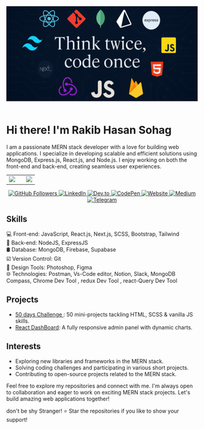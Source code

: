 <meta name="google-site-verification" content="QluewUBiBuvg1hQW3YmI7vj3zRVALFJqw-OM5ykQb-U" />


<!-- Ha ha banner section -->
<div align="center">
  <img src="assets/best_banner.png" alt="Rakib Hasan Sohag Banner" >
</div>

<br>

# Hi there! I'm Rakib Hasan Sohag
<!--  a brief introduction about My Self -->
I am a passionate MERN stack developer with a love for building web applications. I specialize in developing scalable and efficient solutions using MongoDB, Express.js, React.js, and Node.js. I enjoy working on both the front-end and back-end, creating seamless user experiences.



<!-- Stats -->

<div align="center">
<table>
  <tr>
    <td width="60%" valign="top">
      <picture>
        <source 
          srcset="https://github-readme-stats-sigma-five.vercel.app/api?username=rakibhasansohag&theme=github_dark&show_icons=true&hide_border=true" 
          media="(prefers-color-scheme: dark)" />
        <source 
          srcset="https://github-readme-stats-sigma-five.vercel.app/api?username=rakibhasansohag&theme=default&show_icons=true&hide_border=true" 
          media="(prefers-color-scheme: light)" />
        <img src="https://github-readme-stats-sigma-five.vercel.app/api?username=rakibhasansohag&theme=default&show_icons=true&hide_border=true" />
      </picture>
    </td>
    <td width="40%" height="100%" valign="top">
      <picture>
        <source 
          srcset="https://github-readme-stats-sigma-five.vercel.app/api/top-langs/?username=rakibhasansohag&layout=compact&hide_border=true&theme=github_dark" 
          media="(prefers-color-scheme: dark)" />
        <source 
          srcset="https://github-readme-stats-sigma-five.vercel.app/api/top-langs/?username=rakibhasansohag&layout=compact&hide_border=true&theme=default" 
          media="(prefers-color-scheme: light)" />
        <img src="https://github-readme-stats-sigma-five.vercel.app/api/top-langs/?username=rakibhasansohag&layout=compact&hide_border=true&theme=default" />
      </picture>
    </td>
  </tr>
</table>
</div>


<!--  badges representing your skills, social media profiles, or any other relevant information -->
<p align="center">

  <!-- GitHub Followers -->
  <picture>
    <source media="(prefers-color-scheme: dark)" srcset="https://img.shields.io/github/followers/rakibhasansohag?style=social&label=Follow&color=white">
    <source media="(prefers-color-scheme: light)" srcset="https://img.shields.io/github/followers/rakibhasansohag?style=social&label=Follow&color=black">
    <a href="https://github.com/rakibhasansohag" target="_blank" rel="noopener noreferrer">
      <img alt="GitHub Followers" src="https://img.shields.io/github/followers/rakibhasansohag?style=social&label=Follow">
    </a>
  </picture>

  <!-- LinkedIn -->
  <picture>
    <source media="(prefers-color-scheme: dark)" srcset="https://img.shields.io/badge/-LinkedIn-0A66C2?style=flat-square&logo=linkedin&logoColor=white">
    <source media="(prefers-color-scheme: light)" srcset="https://img.shields.io/badge/-LinkedIn-0A66C2?style=flat-square&logo=linkedin&logoColor=white">
    <a href="https://www.linkedin.com/in/rakib-hasan-sohag/" target="_blank" rel="noopener">
      <img alt="LinkedIn" src="https://img.shields.io/badge/-LinkedIn-0A66C2?style=flat-square&logo=linkedin&logoColor=white">
    </a>
  </picture>

  <!-- Dev.to -->
  <picture>
    <source media="(prefers-color-scheme: dark)" srcset="https://img.shields.io/badge/-Dev.to-0A0A0A?style=flat-square&logo=dev-dot-to&logoColor=white">
    <source media="(prefers-color-scheme: light)" srcset="https://img.shields.io/badge/-Dev.to-0A0A0A?style=flat-square&logo=dev-dot-to&logoColor=white">
    <a href="https://dev.to/rakibhasansohag" target="_blank" rel="noopener">
      <img alt="Dev.to" src="https://img.shields.io/badge/-Dev.to-0A0A0A?style=flat-square&logo=dev-dot-to&logoColor=white">
    </a>
  </picture>

  <!-- CodePen -->
  <picture>
    <source media="(prefers-color-scheme: dark)" srcset="https://img.shields.io/badge/-CodePen-000000?style=flat-square&logo=codepen&logoColor=white">
    <source media="(prefers-color-scheme: light)" srcset="https://img.shields.io/badge/-CodePen-000000?style=flat-square&logo=codepen&logoColor=white">
    <a href="https://codepen.io/rakibhasansohag" target="_blank" rel="noopener">
      <img alt="CodePen" src="https://img.shields.io/badge/-CodePen-000000?style=flat-square&logo=codepen&logoColor=white">
    </a>
  </picture>

  <!-- Website -->
  <picture>
    <source media="(prefers-color-scheme: dark)" srcset="https://img.shields.io/badge/-Website-1e293b?style=flat-square&logo=google-chrome&logoColor=white">
    <source media="(prefers-color-scheme: light)" srcset="https://img.shields.io/badge/-Website-4CAF50?style=flat-square&logo=google-chrome&logoColor=white">
    <a href="https://rakibhasansohag.netlify.app/" target="_blank" rel="noopener">
      <img alt="Website" src="https://img.shields.io/badge/-Website-4CAF50?style=flat-square&logo=google-chrome&logoColor=white">
    </a>
  </picture>

  <!-- Medium -->
  <picture>
    <source media="(prefers-color-scheme: dark)" srcset="https://img.shields.io/badge/-Medium-12100E?style=flat-square&logo=medium&logoColor=white">
    <source media="(prefers-color-scheme: light)" srcset="https://img.shields.io/badge/-Medium-ffffff?style=flat-square&logo=medium&logoColor=black">
    <a href="https://medium.com/@rakibhasansohag" target="_blank" rel="noopener">
      <img alt="Medium" src="https://img.shields.io/badge/-Medium-12100E?style=flat-square&logo=medium&logoColor=white">
    </a>
  </picture>

  <!-- Telegram -->
  <picture>
    <source media="(prefers-color-scheme: dark)" srcset="https://img.shields.io/badge/-Telegram-2AABEE?style=flat-square&logo=telegram&logoColor=white">
    <source media="(prefers-color-scheme: light)" srcset="https://img.shields.io/badge/-Telegram-2AABEE?style=flat-square&logo=telegram&logoColor=white">
    <a href="https://t.me/rakibhasansohag" target="_blank" rel="noopener">
      <img alt="Telegram" src="https://img.shields.io/badge/-Telegram-2AABEE?style=flat-square&logo=telegram&logoColor=white">
    </a>
  </picture>

</p>

<!--  key skills and technologies -->
## Skills
💻 Front-end: JavaScript, React.js, Next.js, SCSS, Bootstrap, Tailwind <br/>
🔧 Back-end: NodeJS, ExpressJS<br/>
🛢 Database: MongoDB, Firebase, Supabase  <br/> 
☑️ Version Control: Git  <br/>
🎨 Design Tools: Photoshop, Figma <br/>
🌐 Technologies: Postman, Vs-Code editor, Notion, Slack, MongoDB Compass, Chrome Dev Tool , redux Dev Tool , react-Query Dev Tool <br/>

<!--  MERN stack projects or highlight your notable projects -->
## Projects
- [50 days Challenge ](https://github.com/rakibhasansohag/50-day-challange--html-Scss-js-): 50 mini-projects tackling HTML, SCSS & vanilla JS skills.
- [React DashBoard](https://github.com/rakibhasansohag/React-Dashboard): A fully responsive admin panel with dynamic charts.



<!-- interests, hobbies, or other fun facts -->
## Interests
- Exploring new libraries and frameworks in the MERN stack.
- Solving coding challenges and participating in various short projects.
- Contributing to open-source projects related to the MERN stack.

<!--   call to action or any other concluding statement -->
Feel free to explore my repositories and connect with me. I'm always open to collaboration and eager to work on exciting MERN stack projects. Let's build amazing web applications together!

<!--  footer or any other closing statement -->
 don't be shy Stranger! ⭐️ Star the repositories if you like to show your support!
